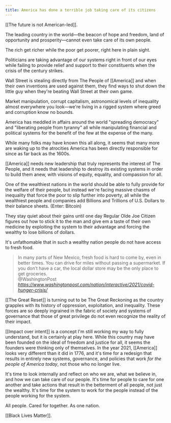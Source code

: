 ```yaml
---
title: America has done a terrible job taking care of its citizens
---
```

[[The future is not American-led]].

The leading country in the world—the beacon of hope and freedom, land of opportunity and prosperity—cannot even take care of its own people.

The rich get richer while the poor get poorer, right here in plain sight.

Politicians are taking advantage of our systems right in front of our eyes while failing to provide relief and support to their constituents when the crisis of the century strikes.

Wall Street is stealing directly from The People of [[America]] and when their own inventions are used against them, they find ways to shut down the little guy when they're beating Wall Street at their own game.

Market manipulation, corrupt capitalism, astronomical levels of inequality almost everywhere you look—we're living in a rigged system where greed and corruption know no bounds.

America has meddled in affairs around the world "spreading democracy" and "liberating people from tyranny" all while manipulating financial and political systems for the benefit of the few at the expense of the many.

While many folks may have known this all along, it seems that many more are waking up to the atrocities America has been directly responsible for since as far back as the 1600s.

[[America]] needs new leadership that truly represents the interest of The People, and it needs that leadership to destroy its existing systems in order to build them anew, with visions of equity, equality, and compassion for all.

One of the wealthiest nations in the world should be able to fully provide for the welfare of their people, but instead we're facing massive chasms of inequality that force the poor to slip further into poverty, all while the wealthiest people and companies add Billions and Trillions of U.S. Dollars to their balance sheets. (Enter: Bitcoin)

They stay quiet about their gains until one day Regular Olde Joe Citizen figures out how to stick it to the man and give em a taste of their own medicine by exploiting the system to their advantage and forcing the wealthy to lose billions of dollars.

It's unfathomable that in such a wealthy nation people do not have access to fresh food.

<blockquote class="quoteback" darkmode="" data-title="Going%20to%20bed%20hungry%20" data-author="@WashingtonPost" cite="https://www.washingtonpost.com/nation/interactive/2021/covid-hunger-crisis/">
In many parts of New Mexico, fresh food is hard to come by, even in better times. You can drive for miles without passing a supermarket. If you don’t have a car, the local dollar store may be the only place to get groceries.
<footer>@WashingtonPost <cite><a href="https://www.washingtonpost.com/nation/interactive/2021/covid-hunger-crisis/">https://www.washingtonpost.com/nation/interactive/2021/covid-hunger-crisis/</a></cite></footer>
</blockquote>
<script note="" src="https://cdn.jsdelivr.net/gh/Blogger-Peer-Review/quotebacks@1/quoteback.js"></script>

[[The Great Reset]] is turning out to be The Great Reckoning as the country grapples with its history of oppression, exploitation, and inequality. These forces are so deeply ingrained in the fabric of society and systems of governance that those of great privilege do not even recognize the reality of their impact.

[[Impact over intent]] is a concept I'm still working my way to fully understand, but it is certainly at play here. While this country may have been founded on the ideal of freedom and justice for all, it seems the founders were thinking only of themselves. In the year 2021, [[America]] looks very different than it did in 1776, and it's time for a redesign that results in entirely new systems, governance, and policies that work *for the people of America today*, not those who no longer live.

It's time to look internally and reflect on who we are, what we believe in, and how we can take care of our people. It's time for people to care for one another and take actions that result in the betterment of all people, not just the wealthy. It's time for the system to work for the people instead of the people working for the system.

All people. Cared for together. As one nation.

[[Black Lives Matter]].
